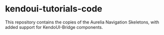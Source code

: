 # kendoui-tutorials-code

This repository contains the copies of the Aurelia Navigation Skeletons, with added support for KendoUI-Bridge components.
